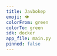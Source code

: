 ```yaml
---
title: Javbokep
emoji: 👁
colorFrom: green
colorTo: green
sdk: docker
app_file: main.py
pinned: false
---
```


